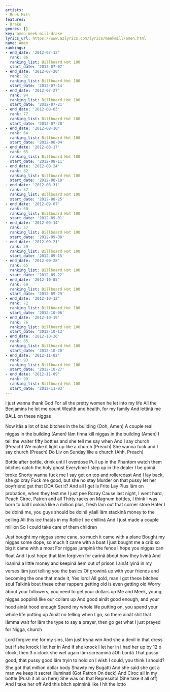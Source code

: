 ```yaml
---
artists:
- Meek Mill
features:
- Drake
genres: []
key: amen-meek-mill-drake
lyrics_url: https://www.azlyrics.com/lyrics/meekmill/amen.html
name: Amen
rankings:
- end_date: '2012-07-13'
  rank: 86
  ranking_list: Billboard Hot 100
  start_date: '2012-07-07'
- end_date: '2012-07-20'
  rank: 92
  ranking_list: Billboard Hot 100
  start_date: '2012-07-14'
- end_date: '2012-07-27'
  rank: 94
  ranking_list: Billboard Hot 100
  start_date: '2012-07-21'
- end_date: '2012-08-03'
  rank: 77
  ranking_list: Billboard Hot 100
  start_date: '2012-07-28'
- end_date: '2012-08-10'
  rank: 64
  ranking_list: Billboard Hot 100
  start_date: '2012-08-04'
- end_date: '2012-08-17'
  rank: 65
  ranking_list: Billboard Hot 100
  start_date: '2012-08-11'
- end_date: '2012-08-24'
  rank: 62
  ranking_list: Billboard Hot 100
  start_date: '2012-08-18'
- end_date: '2012-08-31'
  rank: 57
  ranking_list: Billboard Hot 100
  start_date: '2012-08-25'
- end_date: '2012-09-07'
  rank: 60
  ranking_list: Billboard Hot 100
  start_date: '2012-09-01'
- end_date: '2012-09-14'
  rank: 57
  ranking_list: Billboard Hot 100
  start_date: '2012-09-08'
- end_date: '2012-09-21'
  rank: 59
  ranking_list: Billboard Hot 100
  start_date: '2012-09-15'
- end_date: '2012-09-28'
  rank: 65
  ranking_list: Billboard Hot 100
  start_date: '2012-09-22'
- end_date: '2012-10-05'
  rank: 69
  ranking_list: Billboard Hot 100
  start_date: '2012-09-29'
- end_date: '2012-10-12'
  rank: 72
  ranking_list: Billboard Hot 100
  start_date: '2012-10-06'
- end_date: '2012-10-19'
  rank: 76
  ranking_list: Billboard Hot 100
  start_date: '2012-10-13'
- end_date: '2012-10-26'
  rank: 85
  ranking_list: Billboard Hot 100
  start_date: '2012-10-20'
- end_date: '2012-11-02'
  rank: 93
  ranking_list: Billboard Hot 100
  start_date: '2012-10-27'
- end_date: '2012-11-09'
  rank: 99
  ranking_list: Billboard Hot 100
  start_date: '2012-11-03'
---
```



I just wanna thank God
For all the pretty women he let into my life
All the Benjamins he let me count
Wealth and health, for my family
And lettinâ me BALL on these niggas


Now itâs a lot of bad bitches in the building (Ooh, Amen)
A couple real niggas in the building (Amen)
Iâm finna kill niggas in the building (Amen)
I tell the waiter fifty bottles and she tell me say when
And I say church (Preach)
We make it light up like a church (Preach)
She wanna fuck and I say church (Preach)
Do Liv on Sunday like a church (Ahh, Preach)


Bottle after bottle, drink until I overdose
Pull up in the Phantom watch them bitches catch the holy ghost
Everytime I step up in the dealer I be goinâ broke
Shorty wanna fuck me I say get on top and rollercoast
And I lay back, she go cray
Fuck me good, but she no stay
Murder on that pussy let her boyfriend get that DOA
Get it? And all I get is Frito Lay
Plus Iâm on probation, when they test me I just pee Rozay
Cause last night, I went hard, Peach Ciroc, Patron and all
Thirty racks on Magnum bottles, I think I was born to ball
Lookinâ like a million plus, fresh Iâm out that corner store
Hater I be doinâ me, you guys should be doinâ yâall
Iâm stackinâ money to the ceiling
All this ice thatâs in my Rollie I be chillinâ
And I just made a couple million
So I could take care of them children




Just bought my niggas some cane, so much it came with a plane
Bought my niggas some dope, so much it came with a boat
I just bought me a crib so big it came with a moat
For niggas jumpinâ the fence I hope you niggas can float
And I just hope that Iâm forgiven for carinâ âbout how they livinâ
And loaninâ a little money and keepinâ âem out of prison
I ainât lyinâ in my verses Iâm just telling you the basics
Of growinâ up with your friends and becoming the one that made it, Yes lord!
All gold, man I got these bitches soul
Talkinâ bout these other rappers getting old is even getting old
Worry âbout your followers, you need to get your dollars up
Me and Meek, young niggas poppinâ like our collars up
And good ainât good enough, and your hood ainât hood enough
Spend my whole life putting on, you spend your whole life putting up
Ainât no telling when I go, so there ainât shit that Iâmma wait for
Iâm the type to say a prayer, then go get what I just prayed for
Nigga, church




Lord forgive me for my sins, Iâm just tryna win
And she a devil in that dress but if she knock I let her in
And if she knock I let her in
I had her up by 12 o clock, then 3 o clock she wet again
Iâm screaminâ âOh Lordâ
That pussy good, that pussy good
Iâm tryin to hold on
I wish I could, you think I should?
She got that million dollar body
Shawty my Bugatti
And she said she got a man
we keep it secret illuminati
(Got Patron On deck)
And Ciroc all in my bottle
(Push it all on here)
She was on that Repressitol
(She take it all off)
And I take her off
And this bitch spinninâ like I hit the lotto






